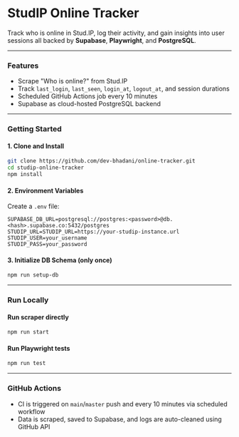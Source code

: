# StudIP Online Tracker

Track who is online in Stud.IP, log their activity, and gain insights into user sessions all backed by **Supabase**, **Playwright**, and **PostgreSQL**.

---

### Features

- Scrape "Who is online?" from Stud.IP
- Track `last_login`, `last_seen`, `login_at`, `logout_at`, and session durations
- Scheduled GitHub Actions job every 10 minutes
- Supabase as cloud-hosted PostgreSQL backend

---

### Getting Started

#### 1. Clone and Install

```bash
git clone https://github.com/dev-bhadani/online-tracker.git
cd studip-online-tracker
npm install
```

#### 2. Environment Variables

Create a `.env` file:

```env
SUPABASE_DB_URL=postgresql://postgres:<password>@db.<hash>.supabase.co:5432/postgres
STUDIP_URL=STUDIP_URL=https://your-studip-instance.url
STUDIP_USER=your_username
STUDIP_PASS=your_password
```

#### 3. Initialize DB Schema (only once)

```bash
npm run setup-db
```

---

### Run Locally

#### Run scraper directly

```bash
npm run start
```

#### Run Playwright tests

```bash
npm run test
```
---

### GitHub Actions

- CI is triggered on `main`/`master` push and every 10 minutes via scheduled workflow
- Data is scraped, saved to Supabase, and logs are auto-cleaned using GitHub API
